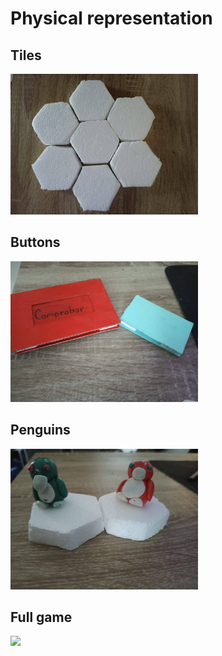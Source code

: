 # Physical representation

## Tiles
<img src="assets/Tiles.png" width="300px">

## Buttons
<img src="assets/Buttons.png" width="300px">

## Penguins
<img src="assets/Penguins.png" width="300px">

## Full game
<img src="assets/Full game" width="300px">
